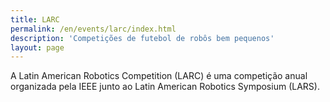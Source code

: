 ```yaml
---
title: LARC
permalink: /en/events/larc/index.html
description: 'Competições de futebol de robôs bem pequenos'
layout: page
---
```


A Latin American Robotics Competition (LARC) é uma competição anual organizada pela IEEE junto ao Latin American Robotics Symposium (LARS).
